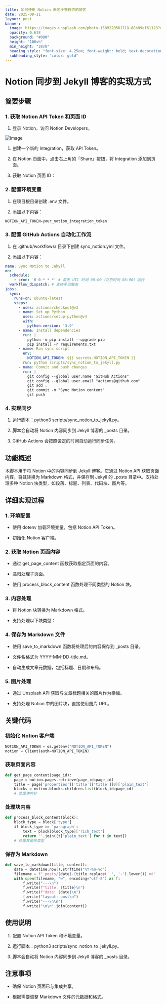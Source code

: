 ```yaml
---
title: 如何使用 Notion 来同步管理你的博客
date: 2025-09-11
layout: post
banner:
  image: https://images.unsplash.com/photo-1589220581718-88b89ef61128?crop=entropy&cs=tinysrgb&fit=max&fm=jpg&ixid=M3w2OTIwMzJ8MHwxfHJhbmRvbXx8fHx8fHx8fDE3NTc1ODYwMzJ8&ixlib=rb-4.1.0&q=80&w=1080
  opacity: 0.618
  background: "#000"
  height: "100vh"
  min_height: "38vh"
  heading_style: "font-size: 4.25em; font-weight: bold; text-decoration: underline"
  subheading_style: "color: gold"
---
```


# Notion 同步到 Jekyll 博客的实现方式

## 简要步骤

### 1. 获取 Notion API Token 和页面 ID

1. 登录 Notion，访问 Notion Developers。

![image](https://prod-files-secure.s3.us-west-2.amazonaws.com/a7a0cc5a-89b9-4cda-8686-1fba0ca52f40/d19c1afe-dea5-4312-9333-786b0ba83054/image.png?X-Amz-Algorithm=AWS4-HMAC-SHA256&X-Amz-Content-Sha256=UNSIGNED-PAYLOAD&X-Amz-Credential=ASIAZI2LB466WLDVXR75%2F20250911%2Fus-west-2%2Fs3%2Faws4_request&X-Amz-Date=20250911T102032Z&X-Amz-Expires=3600&X-Amz-Security-Token=IQoJb3JpZ2luX2VjEJn%2F%2F%2F%2F%2F%2F%2F%2F%2F%2FwEaCXVzLXdlc3QtMiJIMEYCIQDRff50g5AHph22r62mVZS1%2BdPBe5SV4XTKn%2FeHb%2BQihQIhAOj61H1oCDBky5AM3quooIjsMZu51MhFk9CiumJFJAjbKv8DCBIQABoMNjM3NDIzMTgzODA1IgyAmrG7seWhrCNczfAq3AMeDbAEYA7iK%2FCMlX8%2B3Lk1JfkrQPGtokkv3rL00QJOP2Lw0w0GXsP3XqlGctETo6MBdmeHcSe3DFFy7w5DjUHMIx8Vj6CEDvpZikgviDFuNm6emx9f9WrNvrAvTX1Wl5GZFOHVgebM2dtNoIUAN0DS6lmUf8WNuujwAMLLfePC6icFhPdcBGwO%2FUnhH3tJ8mVv%2FP7J%2B0RsHi8Zbr6Z7rUdENFNIKA3pu%2FTUel%2F0wZex2by5PpoAN4SmdJKBH5EA02ezT0g3o%2FpiQ4qq3nU5IyU59nAeTdDIxB4j6zyYQzUPbOLkNQVsW9fUmvIdpmwIKo3W0vnBT6oFuuuAcWoyLZ%2Fb7QBSlYW2oDQNhIQrNYeiFO6%2BUPXK5ZPkxCMm8xNNC%2FegOW5FKbx%2F09XGy76oeygFSIjyjmOdm24w7gojgMDB9QiLBtrA%2BmwuYEH3ft4NnkwBTINd4jZen5DiIpsdWIcx5jvSIrBA7xJ2c61qnQWOKIg9LLg6D3fpzrgnaLDZHG0Go6uiMmpvq24RcsYYUut3xzXRqAaFB6BAVOwYpsLd8uKiyvWFDK4vdEKBpqqAXtCw24thC8QrkAzS4X0sxtdm6SsRhFh9DFd7gh5w%2FZ0awQLJUnEvvuDZOWWhjCWm4rGBjqkAR09tUmq%2BM6JzM2XWcvHAFBVRKJ%2BCyFIvJJEV5klIUKfj88Z2mN6P0PgZoHf6%2FVnFz41%2BYe7hLTPzGt7E0WbCVsVSdhZic6GlWORxX8RnZHAh8w3kjsrGPE9xkoSBeAqDJV%2BkqvyfPbvN2pbuAaW9dPwzWVSZgvI38Y6eY34ClZO%2FRJ4bEVjJbWGxnBWT2ZZo4dAFwecIaGEQz7QPb%2FZQoVlnWIa&X-Amz-Signature=41514520a94ac8e8f776fa82533c71f482b3413c486d07f19c2ccb7e50dce5e2&X-Amz-SignedHeaders=host&x-amz-checksum-mode=ENABLED&x-id=GetObject)

1. 创建一个新的 Integration，获取 API Token。

1. 在 Notion 页面中，点击右上角的「Share」按钮，将 Integration 添加到页面。

1. 获取 Notion 页面 ID：


### 2. 配置环境变量

1. 在项目根目录创建 .env 文件。

1. 添加以下内容：

```javascript
NOTION_API_TOKEN=your_notion_integration_token
```

### 3. 配置 GitHub Actions 自动化工作流

1. 在 .github/workflows/ 目录下创建 sync_notion.yml 文件。

1. 添加以下内容：

```yaml
name: Sync Notion to Jekyll
on:
  schedule:
    - cron: '0 0 * * *' # 每天 UTC 时间 00:00（北京时间 08:00）运行
  workflow_dispatch: # 支持手动触发
jobs:
  sync:
    runs-on: ubuntu-latest
    steps:
      - uses: actions/checkout@v3
      - name: Set up Python
        uses: actions/setup-python@v4
        with:
          python-version: '3.9'
      - name: Install dependencies
        run: |
          python -m pip install --upgrade pip
          pip install -r requirements.txt
      - name: Run sync script
        env:
          NOTION_API_TOKEN: ${{ secrets.NOTION_API_TOKEN }}
        run: python scripts/sync_notion_to_jekyll.py
      - name: Commit and push changes
        run: |
          git config --global user.name "GitHub Actions"
          git config --global user.email "actions@github.com"
          git add .
          git commit -m "Sync Notion content"
          git push
```

### 4. 实现同步

1. 运行脚本：python3 scripts/sync_notion_to_jekyll.py。

1. 脚本会自动将 Notion 内容同步到 Jekyll 博客的 _posts 目录。

1. GitHub Actions 会按照设定的时间自动运行同步任务。

## 功能概述

本脚本用于将 Notion 中的内容同步到 Jekyll 博客。它通过 Notion API 获取页面内容，将其转换为 Markdown 格式，并保存到 Jekyll 的 _posts 目录中。支持处理多种 Notion 块类型，如段落、标题、列表、代码块、图片等。

## 详细实现过程

### 1. 环境配置

- 使用 dotenv 加载环境变量，包括 Notion API Token。

- 初始化 Notion 客户端。

### 2. 获取 Notion 页面内容

- 通过 get_page_content 函数获取指定页面的内容。

- 递归处理子页面。

- 使用 process_block_content 函数处理不同类型的 Notion 块。

### 3. 内容处理

- 将 Notion 块转换为 Markdown 格式。

- 支持处理以下块类型：


### 4. 保存为 Markdown 文件

- 使用 save_to_markdown 函数将处理后的内容保存到 _posts 目录。

- 文件名格式为 YYYY-MM-DD-title.md。

- 自动生成文章元数据，包括标题、日期和布局。

### 5. 图片处理

- 通过 Unsplash API 获取与文章标题相关的图片作为横幅。

- 支持处理 Notion 中的图片块，直接使用图片 URL。

## 关键代码

### 初始化 Notion 客户端

```python
NOTION_API_TOKEN = os.getenv("NOTION_API_TOKEN")
notion = Client(auth=NOTION_API_TOKEN)
```

### 获取页面内容

```python
def get_page_content(page_id):
    page = notion.pages.retrieve(page_id=page_id)
    title = page['properties']['title']['title'][0]['plain_text']
    blocks = notion.blocks.children.list(block_id=page_id)
    # 处理块内容
```

### 处理块内容

```python
def process_block_content(block):
    block_type = block['type']
    if block_type == 'paragraph':
        text = block[block_type]['rich_text']
        return ''.join([t['plain_text'] for t in text])
    # 处理其他块类型
```

### 保存为 Markdown

```python
def save_to_markdown(title, content):
    date = datetime.now().strftime("%Y-%m-%d")
    filename = f"_posts/{date}-{title.replace(' ', '-').lower()}.md"
    with open(filename, "w", encoding="utf-8") as f:
        f.write("---\n")
        f.write(f"title: {title}\n")
        f.write(f"date: {date}\n")
        f.write("layout: post\n")
        f.write("---\n\n")
        f.write("\n\n".join(content))
```

## 使用说明

1. 配置 Notion API Token 和环境变量。

1. 运行脚本：python3 scripts/sync_notion_to_jekyll.py。

1. 脚本会自动将 Notion 内容同步到 Jekyll 博客的 _posts 目录。

## 注意事项

- 确保 Notion 页面已与集成共享。

- 根据需要调整 Markdown 文件的元数据和格式。